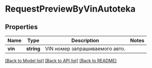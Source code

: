 # RequestPreviewByVinAutoteka

## Properties
Name | Type | Description | Notes
------------ | ------------- | ------------- | -------------
**vin** | **string** | VIN номер запрашиваемого авто. | 

[[Back to Model list]](../../README.md#documentation-for-models) [[Back to API list]](../../README.md#documentation-for-api-endpoints) [[Back to README]](../../README.md)

